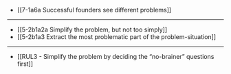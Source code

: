 - [[7-1a6a Successful founders see different problems]]
---
- [[5-2b1a2a Simplify the problem, but not too simply]]
- [[5-2b1a3 Extract the most problematic part of the problem-situation]]
---
- [[RUL3 - Simplify the problem by deciding the “no-brainer” questions first]]
